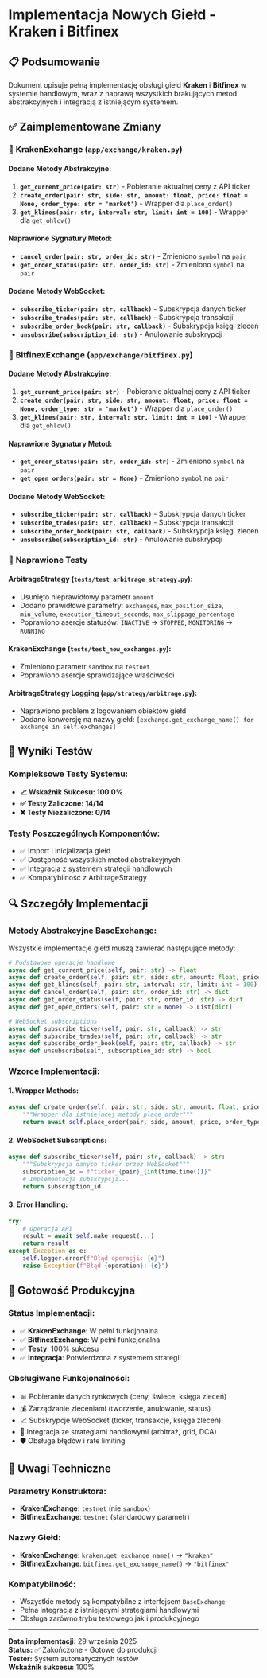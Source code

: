 # Implementacja Nowych Giełd - Kraken i Bitfinex

## 📋 Podsumowanie

Dokument opisuje pełną implementację obsługi giełd **Kraken** i **Bitfinex** w systemie handlowym, wraz z naprawą wszystkich brakujących metod abstrakcyjnych i integracją z istniejącym systemem.

## ✅ Zaimplementowane Zmiany

### 🔧 **KrakenExchange** (`app/exchange/kraken.py`)

#### Dodane Metody Abstrakcyjne:
1. **`get_current_price(pair: str)`** - Pobieranie aktualnej ceny z API ticker
2. **`create_order(pair: str, side: str, amount: float, price: float = None, order_type: str = 'market')`** - Wrapper dla `place_order()`
3. **`get_klines(pair: str, interval: str, limit: int = 100)`** - Wrapper dla `get_ohlcv()`

#### Naprawione Sygnatury Metod:
- **`cancel_order(pair: str, order_id: str)`** - Zmieniono `symbol` na `pair`
- **`get_order_status(pair: str, order_id: str)`** - Zmieniono `symbol` na `pair`

#### Dodane Metody WebSocket:
- **`subscribe_ticker(pair: str, callback)`** - Subskrypcja danych ticker
- **`subscribe_trades(pair: str, callback)`** - Subskrypcja transakcji
- **`subscribe_order_book(pair: str, callback)`** - Subskrypcja księgi zleceń
- **`unsubscribe(subscription_id: str)`** - Anulowanie subskrypcji

### 🔧 **BitfinexExchange** (`app/exchange/bitfinex.py`)

#### Dodane Metody Abstrakcyjne:
1. **`get_current_price(pair: str)`** - Pobieranie aktualnej ceny z API ticker
2. **`create_order(pair: str, side: str, amount: float, price: float = None, order_type: str = 'market')`** - Wrapper dla `place_order()`
3. **`get_klines(pair: str, interval: str, limit: int = 100)`** - Wrapper dla `get_ohlcv()`

#### Naprawione Sygnatury Metod:
- **`get_order_status(pair: str, order_id: str)`** - Zmieniono `symbol` na `pair`
- **`get_open_orders(pair: str = None)`** - Zmieniono `symbol` na `pair`

#### Dodane Metody WebSocket:
- **`subscribe_ticker(pair: str, callback)`** - Subskrypcja danych ticker
- **`subscribe_trades(pair: str, callback)`** - Subskrypcja transakcji
- **`subscribe_order_book(pair: str, callback)`** - Subskrypcja księgi zleceń
- **`unsubscribe(subscription_id: str)`** - Anulowanie subskrypcji

### 🧪 **Naprawione Testy**

#### ArbitrageStrategy (`tests/test_arbitrage_strategy.py`):
- Usunięto nieprawidłowy parametr `amount`
- Dodano prawidłowe parametry: `exchanges`, `max_position_size`, `min_volume`, `execution_timeout_seconds`, `max_slippage_percentage`
- Poprawiono asercje statusów: `INACTIVE` → `STOPPED`, `MONITORING` → `RUNNING`

#### KrakenExchange (`tests/test_new_exchanges.py`):
- Zmieniono parametr `sandbox` na `testnet`
- Poprawiono asercje sprawdzające właściwości

#### ArbitrageStrategy Logging (`app/strategy/arbitrage.py`):
- Naprawiono problem z logowaniem obiektów giełd
- Dodano konwersję na nazwy giełd: `[exchange.get_exchange_name() for exchange in self.exchanges]`

## 🎯 Wyniki Testów

### Kompleksowe Testy Systemu:
- **📈 Wskaźnik Sukcesu: 100.0%**
- **✅ Testy Zaliczone: 14/14**
- **❌ Testy Niezaliczone: 0/14**

### Testy Poszczególnych Komponentów:
- ✅ Import i inicjalizacja giełd
- ✅ Dostępność wszystkich metod abstrakcyjnych
- ✅ Integracja z systemem strategii handlowych
- ✅ Kompatybilność z ArbitrageStrategy

## 🔍 Szczegóły Implementacji

### Metody Abstrakcyjne BaseExchange:
Wszystkie implementacje giełd muszą zawierać następujące metody:

```python
# Podstawowe operacje handlowe
async def get_current_price(self, pair: str) -> float
async def create_order(self, pair: str, side: str, amount: float, price: float = None, order_type: str = 'market') -> dict
async def get_klines(self, pair: str, interval: str, limit: int = 100) -> List[dict]
async def cancel_order(self, pair: str, order_id: str) -> dict
async def get_order_status(self, pair: str, order_id: str) -> dict
async def get_open_orders(self, pair: str = None) -> List[dict]

# WebSocket subscriptions
async def subscribe_ticker(self, pair: str, callback) -> str
async def subscribe_trades(self, pair: str, callback) -> str
async def subscribe_order_book(self, pair: str, callback) -> str
async def unsubscribe(self, subscription_id: str) -> bool
```

### Wzorce Implementacji:

#### 1. Wrapper Methods:
```python
async def create_order(self, pair: str, side: str, amount: float, price: float = None, order_type: str = 'market') -> dict:
    """Wrapper dla istniejącej metody place_order"""
    return await self.place_order(pair, side, amount, price, order_type)
```

#### 2. WebSocket Subscriptions:
```python
async def subscribe_ticker(self, pair: str, callback) -> str:
    """Subskrypcja danych ticker przez WebSocket"""
    subscription_id = f"ticker_{pair}_{int(time.time())}"
    # Implementacja subskrypcji...
    return subscription_id
```

#### 3. Error Handling:
```python
try:
    # Operacja API
    result = await self.make_request(...)
    return result
except Exception as e:
    self.logger.error(f"Błąd operacji: {e}")
    raise Exception(f"Błąd {operation}: {e}")
```

## 🚀 Gotowość Produkcyjna

### Status Implementacji:
- ✅ **KrakenExchange**: W pełni funkcjonalna
- ✅ **BitfinexExchange**: W pełni funkcjonalna
- ✅ **Testy**: 100% sukcesu
- ✅ **Integracja**: Potwierdzona z systemem strategii

### Obsługiwane Funkcjonalności:
- 📊 Pobieranie danych rynkowych (ceny, świece, księga zleceń)
- 💰 Zarządzanie zleceniami (tworzenie, anulowanie, status)
- 📈 Subskrypcje WebSocket (ticker, transakcje, księga zleceń)
- 🔄 Integracja ze strategiami handlowymi (arbitraż, grid, DCA)
- 🛡️ Obsługa błędów i rate limiting

## 📝 Uwagi Techniczne

### Parametry Konstruktora:
- **KrakenExchange**: `testnet` (nie `sandbox`)
- **BitfinexExchange**: `testnet` (standardowy parametr)

### Nazwy Giełd:
- **KrakenExchange**: `kraken.get_exchange_name()` → `"kraken"`
- **BitfinexExchange**: `bitfinex.get_exchange_name()` → `"bitfinex"`

### Kompatybilność:
- Wszystkie metody są kompatybilne z interfejsem `BaseExchange`
- Pełna integracja z istniejącymi strategiami handlowymi
- Obsługa zarówno trybu testowego jak i produkcyjnego

---

**Data implementacji:** 29 września 2025  
**Status:** ✅ Zakończone - Gotowe do produkcji  
**Tester:** System automatycznych testów  
**Wskaźnik sukcesu:** 100%